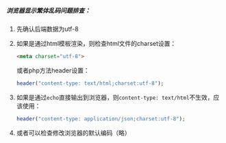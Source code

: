 ##### 浏览器显示繁体乱码问题排查：

1. 先确认后端数据为utf-8

2. 如果是通过html模板渲染，则检查html文件的charset设置：

   ```html
   <meta charset="utf-8">
   ```

   或者php方法header设置：

   ```php
   header("content-type: text/html;charset:utf-8");
   ```

3. 如果是通过`echo`直接输出到浏览器，则`content-type: text/html`不生效，应该使用：

   ```php
   header("content-type: application/json;charset:utf-8");
   ```

4. 或者可以检查修改浏览器的默认编码（略）



